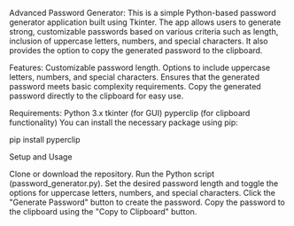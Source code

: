 Advanced Password Generator:
This is a simple Python-based password generator application built using Tkinter. The app allows users to generate strong, customizable passwords based on various criteria such as length, inclusion of uppercase letters, numbers, and special characters. It also provides the option to copy the generated password to the clipboard.

Features:
Customizable password length.
Options to include uppercase letters, numbers, and special characters.
Ensures that the generated password meets basic complexity requirements.
Copy the generated password directly to the clipboard for easy use.

Requirements:
Python 3.x
tkinter (for GUI)
pyperclip (for clipboard functionality)
You can install the necessary package using pip:

pip install pyperclip

Setup and Usage

Clone or download the repository.
Run the Python script (password_generator.py).
Set the desired password length and toggle the options for uppercase letters, numbers, and special characters.
Click the "Generate Password" button to create the password.
Copy the password to the clipboard using the "Copy to Clipboard" button.
